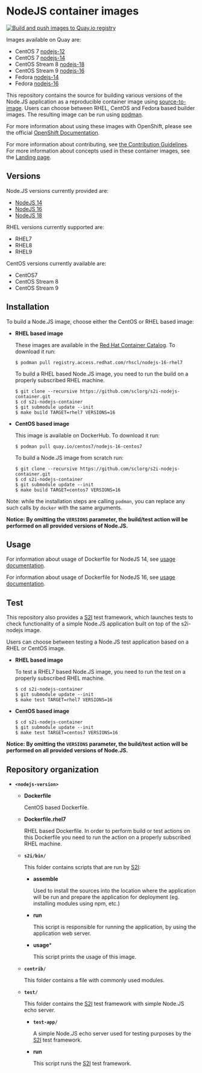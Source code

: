 NodeJS container images
====================

[![Build and push images to Quay.io registry](https://github.com/sclorg/s2i-nodejs-container/actions/workflows/build-and-push.yml/badge.svg)](https://github.com/sclorg/s2i-nodejs-container/actions/workflows/build-and-push.yml)

Images available on Quay are:
* CentOS 7 [nodejs-12](https://quay.io/repository/centos7/nodejs-12-centos7)
* CentOS 7 [nodejs-14](https://quay.io/repository/centos7/nodejs-14-centos7)
* CentOS Stream 8 [nodejs-18](https://quay.io/repository/sclorg/nodejs-18-c8s)
* CentOS Stream 9 [nodejs-16](https://quay.io/repository/sclorg/nodejs-16-c9s)
* Fedora [nodejs-14](https://quay.io/repository/fedora/nodejs-14)
* Fedora [nodejs-16](https://quay.io/repository/fedora/nodejs-16)

This repository contains the source for building various versions of
the Node.JS application as a reproducible container image using
[source-to-image](https://github.com/openshift/source-to-image).
Users can choose between RHEL, CentOS and Fedora based builder images.
The resulting image can be run using [podman](https://github.com/containers/libpod).

For more information about using these images with OpenShift, please see the
official [OpenShift Documentation](https://docs.okd.io/latest/using_images/s2i_images/nodejs.html).

For more information about contributing, see
[the Contribution Guidelines](https://github.com/sclorg/welcome/blob/master/contribution.md).
For more information about concepts used in these container images, see the
[Landing page](https://github.com/sclorg/welcome).


Versions
---------------
Node.JS versions currently provided are:
* [NodeJS 14](14)
* [NodeJS 16](16)
* [NodeJS 18](18)

RHEL versions currently supported are:
* RHEL7
* RHEL8
* RHEL9

CentOS versions currently available are:
* CentOS7
* CentOS Stream 8
* CentOS Stream 9


Installation
---------------
To build a Node.JS image, choose either the CentOS or RHEL based image:
*  **RHEL based image**

    These images are available in the [Red Hat Container Catalog](https://access.redhat.com/containers/#/registry.access.redhat.com/rhscl/nodejs-16-rhel7).
    To download it run:

    ```
    $ podman pull registry.access.redhat.com/rhscl/nodejs-16-rhel7
    ```

    To build a RHEL based Node.JS image, you need to run the build on a properly
    subscribed RHEL machine.

    ```
    $ git clone --recursive https://github.com/sclorg/s2i-nodejs-container.git
    $ cd s2i-nodejs-container
    $ git submodule update --init
    $ make build TARGET=rhel7 VERSIONS=16
    ```

*  **CentOS based image**

    This image is available on DockerHub. To download it run:

    ```
    $ podman pull quay.io/centos7/nodejs-16-centos7
    ```

    To build a Node.JS image from scratch run:

    ```
    $ git clone --recursive https://github.com/sclorg/s2i-nodejs-container.git
    $ cd s2i-nodejs-container
    $ git submodule update --init
    $ make build TARGET=centos7 VERSIONS=16
    ```

Note: while the installation steps are calling `podman`, you can replace any such calls by `docker` with the same arguments.

**Notice: By omitting the `VERSIONS` parameter, the build/test action will be performed
on all provided versions of Node.JS.**


Usage
-----

For information about usage of Dockerfile for NodeJS 14,
see [usage documentation](14/README.md).

For information about usage of Dockerfile for NodeJS 16,
see [usage documentation](16/README.md).

Test
----
This repository also provides a [S2I](https://github.com/openshift/source-to-image) test framework,
which launches tests to check functionality of a simple Node.JS application built on top of the s2i-nodejs image.

Users can choose between testing a Node.JS test application based on a RHEL or CentOS image.

*  **RHEL based image**

    To test a RHEL7 based Node.JS image, you need to run the test on a properly
    subscribed RHEL machine.

    ```
    $ cd s2i-nodejs-container
    $ git submodule update --init
    $ make test TARGET=rhel7 VERSIONS=16
    ```

*  **CentOS based image**

    ```
    $ cd s2i-nodejs-container
    $ git submodule update --init
    $ make test TARGET=centos7 VERSIONS=16
    ```

**Notice: By omitting the `VERSIONS` parameter, the build/test action will be performed
on all provided versions of Node.JS.**


Repository organization
------------------------
* **`<nodejs-version>`**

    * **Dockerfile**

        CentOS based Dockerfile.

    * **Dockerfile.rhel7**

        RHEL based Dockerfile. In order to perform build or test actions on this
        Dockerfile you need to run the action on a properly subscribed RHEL machine.

    * **`s2i/bin/`**

        This folder contains scripts that are run by [S2I](https://github.com/openshift/source-to-image):

        *   **assemble**

            Used to install the sources into the location where the application
            will be run and prepare the application for deployment (eg. installing
            modules using npm, etc.)

        *   **run**

            This script is responsible for running the application, by using the
            application web server.

        *   **usage***

            This script prints the usage of this image.

    * **`contrib/`**

        This folder contains a file with commonly used modules.

    * **`test/`**

        This folder contains the [S2I](https://github.com/openshift/source-to-image)
        test framework with simple Node.JS echo server.

        * **`test-app/`**

            A simple Node.JS echo server used for testing purposes by the [S2I](https://github.com/openshift/source-to-image) test framework.

        * **run**

            This script runs the [S2I](https://github.com/openshift/source-to-image) test framework.

